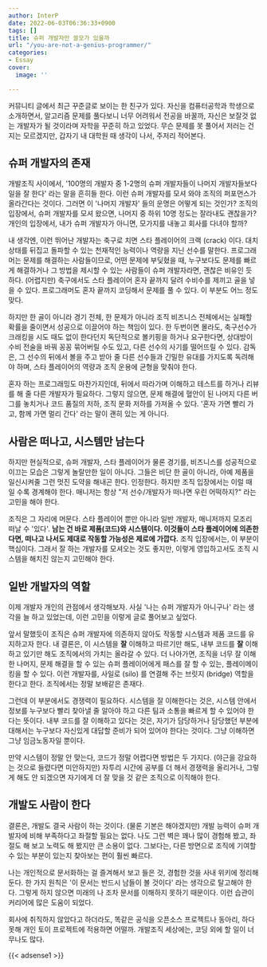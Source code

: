 ```yaml
---
author: InterP
date: 2022-06-03T06:36:33+0900
tags: []
title: 슈퍼 개발자만 쓸모가 있을까
url: "/you-are-not-a-genius-programmer/"
categories:
- Essay
cover:
  image: ''

---
```

커뮤니티 글에서 최근 꾸준글로 보이는 한 친구가 있다. 자신을 컴퓨터공학과 학생으로 소개하면서, 알고리즘 문제를 풀다보니 너무 어려워서 전공을 바꿀까, 자신은 보잘것 없는 개발자가 될 것이라며 자학을 꾸준히 하고 있었다. 무슨 문제를 못 풀어서 저러는 건지는 모르겠지만, 갑자기 내 대학원 때 생각이 나서, 주저리 적어본다.

## 슈퍼 개발자의 존재

개발조직 사이에서, '100명의 개발자 중 1-2명의 슈퍼 개발자들이 나머지 개발자들보다 일을 잘 한다' 라는 말을 흔히들 한다. 이런 슈퍼 개발자를 모셔 와야 조직의 퍼포먼스가 올라간다는 것이다. 그러면 이 '나머지 개발자' 들의 운명은 어떻게 되는 것인가? 조직의 입장에서, 슈퍼 개발자를 모셔 왔으면, 나머지 중 하위 10명 정도는 잘라내도 괜찮을가? 개인의 입장에서, 내가 슈퍼 개발자가 아니면, 모가지를 내놓고 회사를 다녀야 할까?

내 생각엔, 이런 뛰어난 개발자는 축구로 치면 스타 플레이어의 크랙 (crack) 이다. 대치 상태를 뒤집고 돌파할 수 있는 천재적인 능력이나 역량을 지닌 선수를 말한다. 프로그래머는 문제를 해결하는 사람들이므로, 어떤 문제에 부딪혔을 때, 누구보다도 문제를 빠르게 해결하거나 그 방법을 제시할 수 있는 사람들이 슈퍼 개발자라면, 괜찮은 비유인 듯 하다. (어렵지만) 축구에서도 스타 플레이어 혼자 끝까지 달려 수비수를 제끼고 골을 넣을 수 있다. 프로그래머도 혼자 끝까지 코딩해서 문제를 풀 수 있다. 이 부분도 어느 정도 맞다. 

하지만 한 골이 아니라 경기 전체, 한 문제가 아니라 조직 비즈니스 전체에서는 실패할 확률을 줄이면서 성공으로 이끌어야 하는 책임이 있다. 한 두번이면 몰라도, 축구선수가 크래킹을 시도 때도 없이 한다던지 독단적으로 볼키핑을 하거나 요구한다면, 상대방이 수비 전술을 바꿔 꽁꽁 묶어버릴 수도 있고, 다른 선수의 사기를 떨어뜨릴 수 있다. 감독은, 그 선수의 뒤에서 볼을 주고 받아 줄 다른 선수들과 긴밀한 유대를 가지도록 독려해야 하며, 스타 플레이어의 역량과 조직 운용에 균형을 맞춰야 한다.

혼자 하는 프로그래밍도 마찬가지인데, 뒤에서 따라가며 이해하고 테스트를 하거나 리뷰를 해 줄 다른 개발자가 필요하다. 그렇지 않으면, 문제 해결에 혈안이 된 나머지 다른 버그를 놓치거나 코드 품질의 저하, 조직 문화 저하를 가져올 수 있다. '혼자 가면 빨리 가고, 함께 가면 멀리 간다' 라는 말이 괜히 있는 게 아니다.

## 사람은 떠나고, 시스템만 남는다

하지만 현실적으로, 슈퍼 개발자, 스타 플레이어가 물론 경기를, 비즈니스를 성공적으로 이끄는 모습은 그렇게 놀랄만한 일이 아니다. 그들은 비단 한 골이 아니라, 아예 제품을 일신시켜줄 그런 멋진 도약을 해내곤 한다. 인정한다. 하지만 조직 입장에서는 이럴 때 일 수록 경계해야 한다. 매니저는 항상 "저 선수/개발자가 떠나면 우린 어떡하지?" 라는 고민을 해야 한다.

조직은 그 자리에 머문다. 스타 플레이어 뿐만 아니라 일반 개발자, 매니저까지 모조리 떠날 수 '있다'. **남는 건 바로 제품(코드)와 시스템이다. 이것들이 스타 플레이어에 의존한다면, 떠나고 나서도 제대로 작동할 가능성은 제로에 가깝다.** 조직 입장에서는, 이 부분이 핵심이다. 그래서 잘 하는 개발자를 모셔오는 것도 좋지만, 이렇게 영입하고서도 조직 시스템을 해치진 않는지 고민해야 한다.

## 일반 개발자의 역할

이제 개발자 개인의 관점에서 생각해보자. 사실 '나는 슈퍼 개발자가 아니구나' 라는 생각을 늘 하고 있었는데, 이런 고민을 이렇게 글로 풀어보고 싶었다.

앞서 말했듯이 조직은 슈퍼 개발자에 의존하지 않아도 작동할 시스템과 제품 코드를 유지하고자 한다. 내 결론은, 이 시스템을 **잘** 이해하고 따르기만 해도, 내부 코드를 **잘** 이해하고 있기만 해도 조직에서의 가치는 올라갈 수 있다. 더 나아가면, 조직을 너무 잘 이해한 나머지, 문제 해결을 할 수 있는 슈퍼 플레이어에게 패스를 잘 할 수 있는, 플레이메이킹을 할 수 있다. 이런 개발자를, 사일로 (silo) 를 연결해 주는 브릿지 (bridge) 역할을 한다고 한다. 조직에서는 정말 보배같은 존재다. 

그런데 이 부분에서도 경쟁력이 필요하다. 시스템을 잘 이해한다는 것은, 시스템 안에서 정보를 누구보다 빨리 찾아낼 줄 알아야 하고 다른 팀과 소통을 빠르게 할 수 있어야 한다는 뜻이다. 내부 코드를 잘 이해하고 있다는 것은, 자기가 담당하거나 담당했던 부분에 대해서는 누구보다 자신있게 대답할 준비가 되어 있어야 한다는 것이다. 그냥 이해하면 그냥 임금노동자일 뿐이다.

만약 시스템이 정말 안 맞는다, 코드가 정말 어렵다면 방법은 두 가지다. (야근을 강요하는 것으로 들렸다면 미안하지만) 자투리 시간에 공부를 더 해서 경쟁력을 올리거나, 그렇게 해도 안 되겠으면 자기에게 더 잘 맞을 것 같은 조직으로 이직해야 한다.

## 개발도 사람이 한다

결론은, 개발도 결국 사람이 하는 것이다. (물론 기본은 해야겠지만) 개발 능력이 슈퍼 개발자에 비해 부족하다고 좌절할 필요는 없다. 나도 그런 벽은 꽤나 많이 경험해 봤고, 좌절도 해 보고 노력도 해 봤지만 큰 소용이 없다. 그보다는, 다른 방면으로 조직에 기여할 수 있는 부분이 있는지 찾아보는 편이 훨씬 빠르다. 

나는 개인적으로 문서화하는 걸 즐겨해서 보고 들은 것, 경험한 것을 사내 위키에 정리해 둔다. 한 가지 원칙은 '이 문서는 반드시 남들이 볼 것이다' 라는 생각으로 탈고해야 한다. 그렇게 하지 않으면 미래의 나 조차 문서를 이해하지 못하기 때문이다. 이런 습관이 커리어에 많은 도움이 되었다.

회사에 취직하지 않았다고 하더라도, 똑같은 공식을 오픈소스 프로젝트나 동아리, 하다못해 개인 토이 프로젝트에 적용하면 어떨까. 개발조직 세상에는, 코딩 외에 할 일이 너무나도 많다.

{{< adsense1 >}}